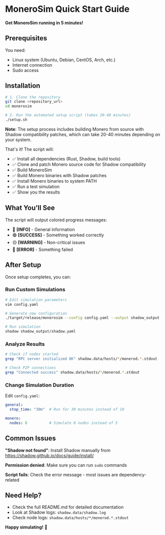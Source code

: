 # MoneroSim Quick Start Guide

**Get MoneroSim running in 5 minutes!**

## Prerequisites

You need:
- Linux system (Ubuntu, Debian, CentOS, Arch, etc.)
- Internet connection
- Sudo access

## Installation

```bash
# 1. Clone the repository
git clone <repository_url>
cd monerosim

# 2. Run the automated setup script (takes 20-40 minutes)
./setup.sh
```

**Note**: The setup process includes building Monero from source with Shadow compatibility patches, which can take 20-40 minutes depending on your system.

That's it! The script will:
- ✅ Install all dependencies (Rust, Shadow, build tools)
- ✅ Clone and patch Monero source code for Shadow compatibility
- ✅ Build MoneroSim
- ✅ Build Monero binaries with Shadow patches
- ✅ Install Monero binaries to system PATH
- ✅ Run a test simulation
- ✅ Show you the results

## What You'll See

The script will output colored progress messages:
- 🔵 **[INFO]** - General information
- 🟢 **[SUCCESS]** - Something worked correctly
- 🟡 **[WARNING]** - Non-critical issues
- 🔴 **[ERROR]** - Something failed

## After Setup

Once setup completes, you can:

### Run Custom Simulations

```bash
# Edit simulation parameters
vim config.yaml

# Generate new configuration
./target/release/monerosim --config config.yaml --output shadow_output

# Run simulation
shadow shadow_output/shadow.yaml
```

### Analyze Results

```bash
# Check if nodes started
grep "RPC server initialized OK" shadow.data/hosts/*/monerod.*.stdout

# Check P2P connections
grep "Connected success" shadow.data/hosts/*/monerod.*.stdout
```

### Change Simulation Duration

Edit `config.yaml`:
```yaml
general:
  stop_time: "30m"  # Run for 30 minutes instead of 10

monero:
  nodes: 8          # Simulate 8 nodes instead of 5
```

## Common Issues

**"Shadow not found"**: Install Shadow manually from https://shadow.github.io/docs/guide/install/

**Permission denied**: Make sure you can run `sudo` commands

**Script fails**: Check the error message - most issues are dependency-related

## Need Help?

- Check the full README.md for detailed documentation
- Look at Shadow logs: `shadow.data/shadow.log`
- Check node logs: `shadow.data/hosts/*/monerod.*.stdout`

**Happy simulating!** 🚀 